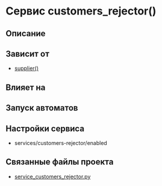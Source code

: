 # Сервис customers_rejector()


## Описание



## Зависит от
* [supplier()](services/service_supplier.md)


## Влияет на


## Запуск автоматов


## Настройки сервиса
* services/customers-rejector/enabled



## Связанные файлы проекта
* [service_customers_rejector.py](services/service_customers_rejector.py)



